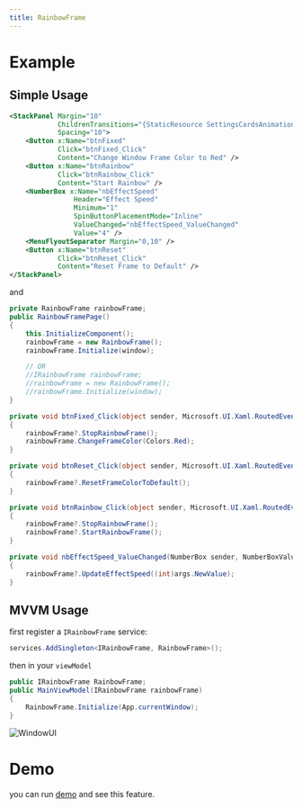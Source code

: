 ```yaml
---
title: RainbowFrame
---
```


# Example

## Simple Usage

```xml
<StackPanel Margin="10"
            ChildrenTransitions="{StaticResource SettingsCardsAnimations}"
            Spacing="10">
    <Button x:Name="btnFixed"
            Click="btnFixed_Click"
            Content="Change Window Frame Color to Red" />
    <Button x:Name="btnRainbow"
            Click="btnRainbow_Click"
            Content="Start Rainbow" />
    <NumberBox x:Name="nbEffectSpeed"
                Header="Effect Speed"
                Minimum="1"
                SpinButtonPlacementMode="Inline"
                ValueChanged="nbEffectSpeed_ValueChanged"
                Value="4" />
    <MenuFlyoutSeparator Margin="0,10" />
    <Button x:Name="btnReset"
            Click="btnReset_Click"
            Content="Reset Frame to Default" />
</StackPanel>
```

and

```cs
private RainbowFrame rainbowFrame;
public RainbowFramePage()
{
    this.InitializeComponent();
    rainbowFrame = new RainbowFrame();
    rainbowFrame.Initialize(window);

    // OR
    //IRainbowFrame rainbowFrame;
    //rainbowFrame = new RainbowFrame();
    //rainbowFrame.Initialize(window);
}

private void btnFixed_Click(object sender, Microsoft.UI.Xaml.RoutedEventArgs e)
{
    rainbowFrame?.StopRainbowFrame();
    rainbowFrame.ChangeFrameColor(Colors.Red);
}

private void btnReset_Click(object sender, Microsoft.UI.Xaml.RoutedEventArgs e)
{
    rainbowFrame?.ResetFrameColorToDefault();
}

private void btnRainbow_Click(object sender, Microsoft.UI.Xaml.RoutedEventArgs e)
{
    rainbowFrame?.StopRainbowFrame();
    rainbowFrame?.StartRainbowFrame();
}

private void nbEffectSpeed_ValueChanged(NumberBox sender, NumberBoxValueChangedEventArgs args)
{
    rainbowFrame?.UpdateEffectSpeed((int)args.NewValue);
}
```

## MVVM Usage
first register a `IRainbowFrame` service:
```cs
services.AddSingleton<IRainbowFrame, RainbowFrame>();
```
then in your `viewModel`


```cs
public IRainbowFrame RainbowFrame;
public MainViewModel(IRainbowFrame rainbowFrame)
{
    RainbowFrame.Initialize(App.currentWindow);
}
```

![WindowUI](https://raw.githubusercontent.com/WindowUIOrg/Resources/main/WindowUI/RainbowFrame.gif)

# Demo
you can run [demo](https://github.com/WinUICommunity/WinUICommunity) and see this feature.
